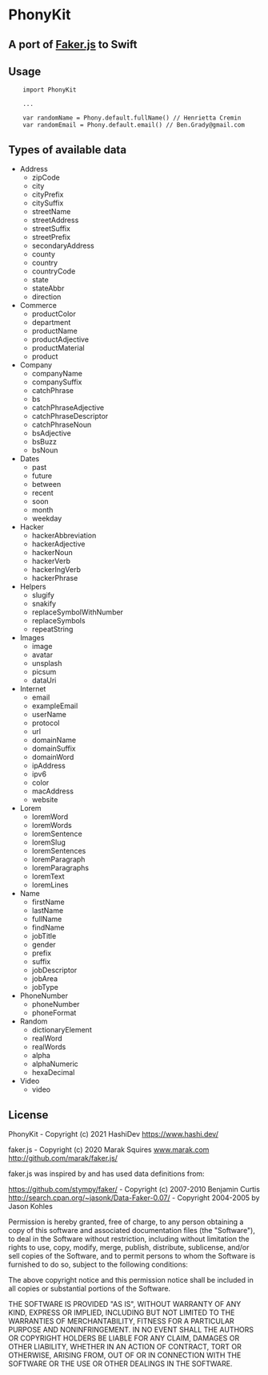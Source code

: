 # PhonyKit

## A port of [Faker.js](https://github.com/marak/Faker.js/) to Swift

## Usage

```
    import PhonyKit
    
    ...

    var randomName = Phony.default.fullName() // Henrietta Cremin
    var randomEmail = Phony.default.email() // Ben.Grady@gmail.com
```

## Types of available data
- Address
    - zipCode
    - city
    - cityPrefix
    - citySuffix
    - streetName
    - streetAddress
    - streetSuffix
    - streetPrefix
    - secondaryAddress
    - county
    - country
    - countryCode
    - state
    - stateAbbr
    - direction
- Commerce
    - productColor
    - department
    - productName
    - productAdjective
    - productMaterial
    - product
- Company
    - companyName
    - companySuffix
    - catchPhrase
    - bs
    - catchPhraseAdjective
    - catchPhraseDescriptor
    - catchPhraseNoun
    - bsAdjective
    - bsBuzz
    - bsNoun
- Dates
    - past
    - future
    - between
    - recent
    - soon
    - month
    - weekday
- Hacker
    - hackerAbbreviation
    - hackerAdjective
    - hackerNoun
    - hackerVerb
    - hackerIngVerb
    - hackerPhrase
- Helpers
    - slugify
    - snakify
    - replaceSymbolWithNumber
    - replaceSymbols
    - repeatString
- Images
    - image
    - avatar
    - unsplash
    - picsum
    - dataUri
- Internet
    - email
    - exampleEmail
    - userName
    - protocol
    - url
    - domainName
    - domainSuffix
    - domainWord
    - ipAddress
    - ipv6
    - color
    - macAddress
    - website
- Lorem
    - loremWord
    - loremWords
    - loremSentence
    - loremSlug
    - loremSentences
    - loremParagraph
    - loremParagraphs
    - loremText
    - loremLines
- Name
    - firstName
    - lastName
    - fullName
    - findName
    - jobTitle
    - gender
    - prefix
    - suffix
    - jobDescriptor
    - jobArea
    - jobType
- PhoneNumber
    - phoneNumber
    - phoneFormat
- Random
    - dictionaryElement
    - realWord
    - realWords
    - alpha
    - alphaNumeric
    - hexaDecimal
- Video
    - video

## License

PhonyKit - Copyright (c) 2021 HashiDev https://www.hashi.dev/

faker.js - Copyright (c) 2020 Marak Squires www.marak.com http://github.com/marak/faker.js/

faker.js was inspired by and has used data definitions from:

https://github.com/stympy/faker/ - Copyright (c) 2007-2010 Benjamin Curtis
http://search.cpan.org/~jasonk/Data-Faker-0.07/ - Copyright 2004-2005 by Jason Kohles

Permission is hereby granted, free of charge, to any person obtaining a copy of this software and associated documentation files (the "Software"), to deal in the Software without restriction, including without limitation the rights to use, copy, modify, merge, publish, distribute, sublicense, and/or sell copies of the Software, and to permit persons to whom the Software is furnished to do so, subject to the following conditions:

The above copyright notice and this permission notice shall be included in all copies or substantial portions of the Software.

THE SOFTWARE IS PROVIDED "AS IS", WITHOUT WARRANTY OF ANY KIND, EXPRESS OR IMPLIED, INCLUDING BUT NOT LIMITED TO THE WARRANTIES OF MERCHANTABILITY, FITNESS FOR A PARTICULAR PURPOSE AND NONINFRINGEMENT. IN NO EVENT SHALL THE AUTHORS OR COPYRIGHT HOLDERS BE LIABLE FOR ANY CLAIM, DAMAGES OR OTHER LIABILITY, WHETHER IN AN ACTION OF CONTRACT, TORT OR OTHERWISE, ARISING FROM, OUT OF OR IN CONNECTION WITH THE SOFTWARE OR THE USE OR OTHER DEALINGS IN THE SOFTWARE.
